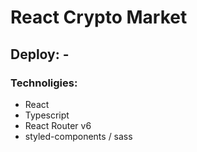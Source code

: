 # React Crypto Market

## Deploy: -

### Technoligies:

- React
- Typescript
- React Router v6
- styled-components / sass
